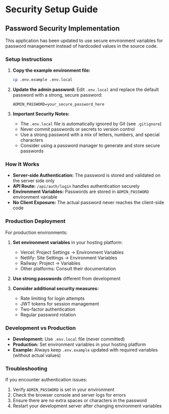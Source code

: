 # Security Setup Guide

## Password Security Implementation

This application has been updated to use secure environment variables for password management instead of hardcoded values in the source code.

### Setup Instructions

1. **Copy the example environment file:**
   ```bash
   cp .env.example .env.local
   ```

2. **Update the admin password:**
   Edit `.env.local` and replace the default password with a strong, secure password:
   ```
   ADMIN_PASSWORD=your_secure_password_here
   ```

3. **Important Security Notes:**
   - The `.env.local` file is automatically ignored by Git (see `.gitignore`)
   - Never commit passwords or secrets to version control
   - Use a strong password with a mix of letters, numbers, and special characters
   - Consider using a password manager to generate and store secure passwords

### How It Works

- **Server-side Authentication:** The password is stored and validated on the server side only
- **API Route:** `/api/auth/login` handles authentication securely
- **Environment Variables:** Passwords are stored in `ADMIN_PASSWORD` environment variable
- **No Client Exposure:** The actual password never reaches the client-side code

### Production Deployment

For production environments:

1. **Set environment variables** in your hosting platform:
   - Vercel: Project Settings → Environment Variables
   - Netlify: Site Settings → Environment Variables
   - Railway: Project → Variables
   - Other platforms: Consult their documentation

2. **Use strong passwords** different from development

3. **Consider additional security measures:**
   - Rate limiting for login attempts
   - JWT tokens for session management
   - Two-factor authentication
   - Regular password rotation

### Development vs Production

- **Development:** Use `.env.local` file (never committed)
- **Production:** Set environment variables in your hosting platform
- **Example:** Always keep `.env.example` updated with required variables (without actual values)

### Troubleshooting

If you encounter authentication issues:

1. Verify `ADMIN_PASSWORD` is set in your environment
2. Check the browser console and server logs for errors
3. Ensure there are no extra spaces or characters in the password
4. Restart your development server after changing environment variables
